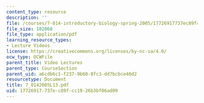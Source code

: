 ```yaml
---
content_type: resource
description: ''
file: /courses/7-014-introductory-biology-spring-2005/17726917737ec89fcc1926b3bf06ad09_7_0142005L13.pdf
file_size: 102068
file_type: application/pdf
learning_resource_types:
- Lecture Videos
license: https://creativecommons.org/licenses/by-nc-sa/4.0/
ocw_type: OCWFile
parent_title: Video Lectures
parent_type: CourseSection
parent_uid: a6cdb6c1-f237-9b60-8fc3-dd7bcbce46d2
resourcetype: Document
title: 7_0142005L13.pdf
uid: 17726917-737e-c89f-cc19-26b3bf06ad09
---
```

